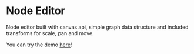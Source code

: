 # Node Editor

Node editor built with canvas api, simple graph data structure and included transforms for scale, pan and move.

You can try the demo [here](https://rodydavis.github.io/lit-node-editor/)!
